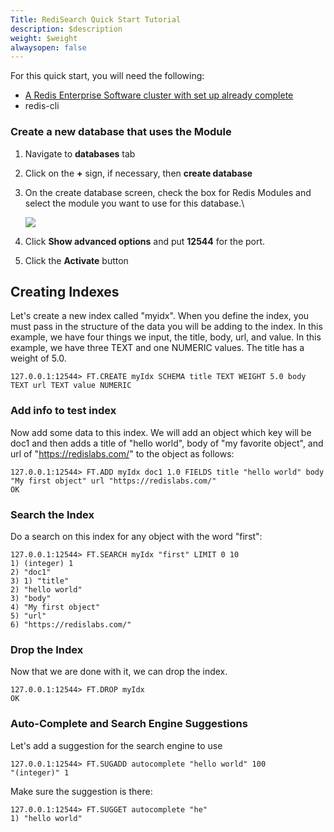 ```yaml
---
Title: RediSearch Quick Start Tutorial
description: $description
weight: $weight
alwaysopen: false
---
```

For this quick start, you will need the following:

-   [A Redis Enterprise Software cluster with set up already
    complete](/redis-enterprise-documentation/getting-started/quick-setup/)
-   redis-cli

### Create a new database that uses the Module

1.  Navigate to **databases** tab
2.  Click on the **+** sign, if necessary, then **create database**
3.  On the create database screen, check the box for Redis Modules and
    select the module you want to use for this database.\

    ![](/images/rs/create_database-1.png?width=794&height=554)
4.  Click **Show advanced options** and put **12544** for the port.
5.  Click the **Activate** button

Creating Indexes
----------------

Let's create a new index called "myidx". When you define the index, you
must pass in the structure of the data you will be adding to the index.
In this example, we have four things we input, the title, body, url, and
value. In this example, we have three TEXT and one NUMERIC values. The
title has a weight of 5.0.

``` {style="border: 2px solid #ddd; background-color: #333; color: #fff; padding: 10px; -webkit-font-smoothing: auto;"}
127.0.0.1:12544> FT.CREATE myIdx SCHEMA title TEXT WEIGHT 5.0 body TEXT url TEXT value NUMERIC
```

### Add info to test index

Now add some data to this index. We will add an object which key will be
doc1 and then adds a title of "hello world", body of "my favorite
object", and url of "https://redislabs.com/" to the object as follows:

``` {style="border: 2px solid #ddd; background-color: #333; color: #fff; padding: 10px; -webkit-font-smoothing: auto;"}
127.0.0.1:12544> FT.ADD myIdx doc1 1.0 FIELDS title "hello world" body "My first object" url "https://redislabs.com/"
OK
```

### Search the Index

Do a search on this index for any object with the word "first":

``` {style="border: 2px solid #ddd; background-color: #333; color: #fff; padding: 10px; -webkit-font-smoothing: auto;"}
127.0.0.1:12544> FT.SEARCH myIdx "first" LIMIT 0 10
1) (integer) 1
2) "doc1"
3) 1) "title"
2) "hello world"
3) "body"
4) "My first object"
5) "url"
6) "https://redislabs.com/"
```

### Drop the Index

Now that we are done with it, we can drop the index.

``` {style="border: 2px solid #ddd; background-color: #333; color: #fff; padding: 10px; -webkit-font-smoothing: auto;"}
127.0.0.1:12544> FT.DROP myIdx
OK
```

### Auto-Complete and Search Engine Suggestions

Let's add a suggestion for the search engine to use

``` {style="border: 2px solid #ddd; background-color: #333; color: #fff; padding: 10px; -webkit-font-smoothing: auto;"}
127.0.0.1:12544> FT.SUGADD autocomplete "hello world" 100
"(integer)" 1
```

Make sure the suggestion is there:

``` {style="border: 2px solid #ddd; background-color: #333; color: #fff; padding: 10px; -webkit-font-smoothing: auto;"}
127.0.0.1:12544> FT.SUGGET autocomplete "he"
1) "hello world"
```
